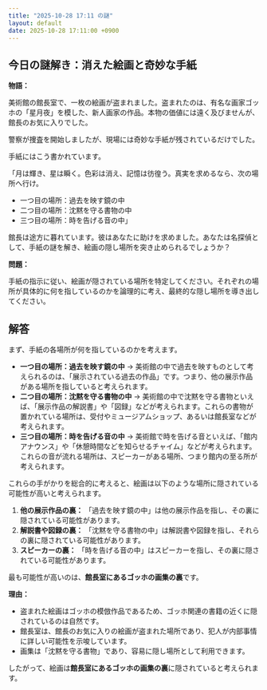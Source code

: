 ```yaml
---
title: "2025-10-28 17:11 の謎"
layout: default
date: 2025-10-28 17:11:00 +0900
---
```

## 今日の謎解き：消えた絵画と奇妙な手紙

**物語：**

美術館の館長室で、一枚の絵画が盗まれました。盗まれたのは、有名な画家ゴッホの「星月夜」を模した、新人画家の作品。本物の価値には遠く及びませんが、館長のお気に入りでした。

警察が捜査を開始しましたが、現場には奇妙な手紙が残されているだけでした。

手紙にはこう書かれています。

「月は輝き、星は瞬く。色彩は消え、記憶は彷徨う。真実を求めるなら、次の場所へ行け。

*   一つ目の場所：過去を映す鏡の中
*   二つ目の場所：沈黙を守る書物の中
*   三つ目の場所：時を告げる音の中」

館長は途方に暮れています。彼はあなたに助けを求めました。あなたは名探偵として、手紙の謎を解き、絵画の隠し場所を突き止められるでしょうか？

**問題：**

手紙の指示に従い、絵画が隠されている場所を特定してください。それぞれの場所が具体的に何を指しているのかを論理的に考え、最終的な隠し場所を導き出してください。

## 解答

まず、手紙の各場所が何を指しているのかを考えます。

*   **一つ目の場所：過去を映す鏡の中** → 美術館の中で過去を映すものとして考えられるのは、「展示されている過去の作品」です。つまり、他の展示作品がある場所を指していると考えられます。
*   **二つ目の場所：沈黙を守る書物の中** → 美術館の中で沈黙を守る書物といえば、「展示作品の解説書」や「図録」などが考えられます。これらの書物が置かれている場所は、受付やミュージアムショップ、あるいは館長室などが考えられます。
*   **三つ目の場所：時を告げる音の中** → 美術館で時を告げる音といえば、「館内アナウンス」や「休憩時間などを知らせるチャイム」などが考えられます。これらの音が流れる場所は、スピーカーがある場所、つまり館内の至る所が考えられます。

これらの手がかりを総合的に考えると、絵画は以下のような場所に隠されている可能性が高いと考えられます。

1.  **他の展示作品の裏：** 「過去を映す鏡の中」は他の展示作品を指し、その裏に隠されている可能性があります。
2.  **解説書や図録の裏：** 「沈黙を守る書物の中」は解説書や図録を指し、それらの裏に隠されている可能性があります。
3.  **スピーカーの裏：** 「時を告げる音の中」はスピーカーを指し、その裏に隠されている可能性があります。

最も可能性が高いのは、**館長室にあるゴッホの画集の裏**です。

**理由：**

*   盗まれた絵画はゴッホの模倣作品であるため、ゴッホ関連の書籍の近くに隠されているのは自然です。
*   館長室は、館長のお気に入りの絵画が盗まれた場所であり、犯人が内部事情に詳しい可能性を示唆しています。
*   画集は「沈黙を守る書物」であり、容易に隠し場所として利用できます。

したがって、絵画は**館長室にあるゴッホの画集の裏**に隠されていると考えられます。
